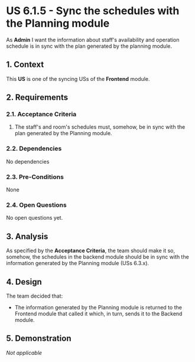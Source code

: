 # US 6.1.5 - Sync the schedules with the Planning module

As **Admin** I want the information about staff's availability and operation schedule is in sync with the plan generated by the planning module.

## 1. Context

This **US** is one of the syncing USs of the **Frontend** module.

## 2. Requirements

### 2.1. Acceptance Criteria

1. The staff's and room's schedules must, somehow, be in sync with the plan generated by the Planning module.

### 2.2. Dependencies

No dependencies

### 2.3. Pre-Conditions

None

### 2.4. Open Questions

No open questions yet.

## 3. Analysis

As specified by the **Acceptance Criteria**, the team should make it so, somehow, the schedules in the backend module should be in sync with the information generated by the Planning module (USs 6.3.x).

## 4. Design

The team decided that:
* The information generated by the Planning module is returned to the Frontend module that called it which, in turn, sends it to the Backend module.

## 5. Demonstration

*Not applicable*
